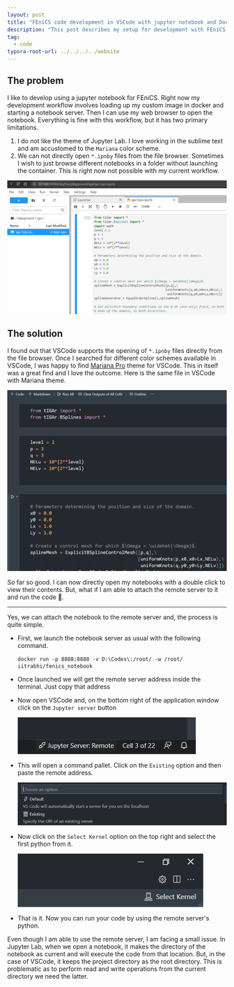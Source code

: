 ```yaml
---
layout: post
title: "FEniCS code development in VSCode with jupyter notebook and Docker."
description: "This post describes my setup for development with FEniCS and Docker in VSCode."
tag: 
  - code
typora-root-url: ../../../../website
---
```


## The problem

I like to develop using a jupyter notebook for FEniCS. Right now my development workflow involves loading up my custom image in docker and starting a notebook server. Then I can use my web browser to open the notebook. Everything is fine with this workflow, but it has two primary limitations.

1. I do not like the theme of Jupyter Lab. I love working in the sublime text and am accustomed to the `Mariana` color scheme. 
2. We can not directly open `*.ipnby` files from the file browser. Sometimes I wish to just browse different notebooks in a folder without launching the container. This is right now not possible with my current workflow.

![image-20220226170047101](/assets/images/image-20220226170047101.png)

## The solution

I found out that VSCode supports the opening of `*.ipnby` files directly from the file browser. Once I searched for different color schemes available in VSCode, I was happy to find [Mariana Pro](https://marketplace.visualstudio.com/items?itemName=rickynormandeau.mariana-pro) theme for VSCode. This in itself was a great find and I love the outcome. Here is the same file in VSCode with Mariana theme.

![image-20220226170639588](/assets/images/image-20220226170639588.png)

So far so good. I can now directly open my notebooks with a double click to view their contents. But, what if I am able to attach the remote server to it and run the code 🤩.

---

Yes, we can attach the notebook to the remote server and, the process is quite simple. 

- First, we launch the notebook server as usual with the following command.

  ```
  docker run -p 8888:8888 -v D:\Codes\:/root/ -w /root/ iitrabhi/fenics_notebook
  ```

- Once launched we will get the remote server address inside the terminal. Just copy that address

- Now open VSCode and, on the bottom right of the application window click on the `Jupyter server` button

  ![image-20220226171418154](/assets/images/image-20220226171418154.png)

- This will open a command pallet. Click on the `Existing` option and then paste the remote address. 

  ![image-20220226171540958](/assets/images/image-20220226171540958.png)

- Now click on the `Select Kernel` option on the top right and select the first python from it.

  ![image-20220226171748655](/assets/images/image-20220226171748655.png)

- That is it. Now you can run your code by using the remote server's python.

Even though I am able to use the remote server, I am facing a small issue. In Jupyter Lab, when we open a notebook, it makes the directory of the notebook as current and will execute the code from that location. But, in the case of VSCode, it keeps the project directory as the root directory. This is problematic as to perform read and write operations from the current directory we need the latter.